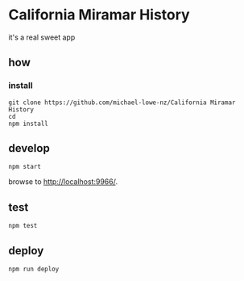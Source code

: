 
# California Miramar History

it's a real sweet app

## how

### install

```
git clone https://github.com/michael-lowe-nz/California Miramar History
cd 
npm install
```

## develop

```
npm start
```

browse to <http://localhost:9966/>.

## test

```
npm test
```

## deploy

```
npm run deploy
```
